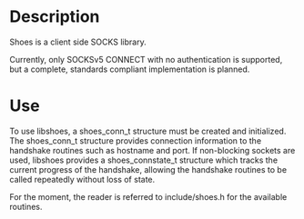 # Description
Shoes is a client side SOCKS library.

Currently, only SOCKSv5 CONNECT with no authentication is supported, but a
complete, standards compliant implementation is planned.

# Use
To use libshoes, a shoes_conn_t structure must be created and initialized. The
shoes_conn_t structure provides connection information to the handshake
routines such as hostname and port. If non-blocking sockets are used, libshoes
provides a shoes_connstate_t structure which tracks the current progress of the
handshake, allowing the handshake routines to be called repeatedly without loss
of state.

For the moment, the reader is referred to include/shoes.h for the available
routines.

<!-- vim: set tw=80: -->
